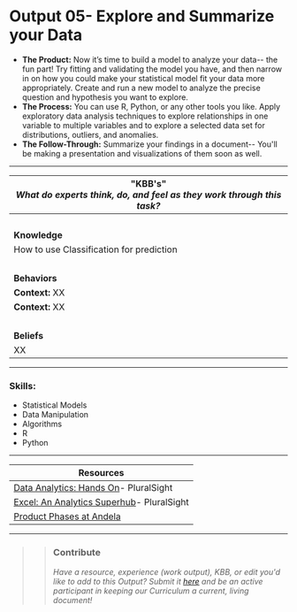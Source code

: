 # Output 05- Explore and Summarize your Data

- **The Product:** Now it’s time to build a model to analyze your data-- the fun part! Try fitting and validating the model you have, and then narrow in on how you could make your statistical model fit your data more appropriately. Create and run a new model to analyze the precise question and hypothesis you want to explore.
- **The Process:** You can use R, Python, or any other tools you like. Apply exploratory data analysis techniques to explore relationships in one variable to multiple variables and to explore a selected data set for distributions, outliers, and anomalies. 
- **The Follow-Through:** Summarize your findings in a document-- You'll be making a presentation and visualizations of them soon as well. 

-----------------------------------------------------------

| **"KBB's"** <br> _What do experts think, do, and feel as they work through this task?_|
|----------|
| </br>| 
| **Knowledge**	| 
| How to use Classification for prediction |  
| </br> | 
| **Behaviors** 	| 
|  **Context:** XX	|  
| **Context:** XX |
| </br> | 
| **Beliefs**	| 
| XX |  


------
### Skills: 
* Statistical Models
* Data Manipulation
* Algorithms
* R 
* Python


------


| Resources|       	
|----------|
| [Data Analytics: Hands On](https://app.pluralsight.com/library/courses/data-analytics-hands-on/table-of-contents)- PluralSight|
| [Excel: An Analytics Superhub](https://app.pluralsight.com/library/courses/excel-analytics-superhub/table-of-contents)- PluralSight|
| [Product Phases at Andela](https://docs.google.com/spreadsheets/d/1VtVKa-hQ3CN3neuTcu1J7VBa-eSfmix78_8k22VVKQU/edit#gid=321472658)|

---- 

>> ### Contribute
>> _Have a resource, experience (work output), KBB, or edit you'd like to add to this Output? Submit it [here](https://docs.google.com/a/andela.com/forms/d/e/1FAIpQLSeiwit-7JW3UScG9ItDX9DUZZnlCwdpo7aWruahsPKNJ_6JOA/viewform?usp=sf_link) and be an active participant in keeping our Curriculum a current, living document!_

